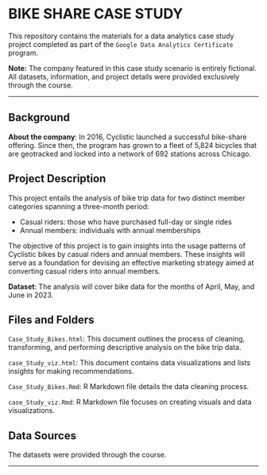 # BIKE SHARE CASE STUDY

This repository contains the materials for a data analytics case study project completed as part of the `Google Data Analytics Certificate` program.

**Note:** The company featured in this case study scenario is entirely fictional. All datasets, information, and project details were provided exclusively through the course.

---

Background
-----------
**About the company**: In 2016, Cyclistic launched a successful bike-share offering. Since then, the program has grown to a fleet of 5,824 bicycles that are
geotracked and locked into a network of 692 stations across Chicago.


## Project Description
This project entails the analysis of bike trip data for two distinct member categories spanning a three-month period:

* Casual riders: those who have purchased full-day or single rides
* Annual members: individuals with annual memberships
  
The objective of this project is to gain insights into the usage patterns of Cyclistic bikes by casual riders and annual members. These insights will serve as a foundation for devising an effective marketing strategy aimed at converting casual riders into annual members. 

**Dataset**: The analysis will cover bike data for the months of April, May, and June in 2023.

## Files and Folders


`Case_Study_Bikes.html`: This document outlines the process of cleaning, transforming, and performing descriptive analysis on the bike trip data.

`case_Study_viz.html`: This document contains data visualizations and lists insights for making recommendations.

`Case_Study_Bikes.Rmd`: R Markdown file details the data cleaning process.

`case_Study_viz.Rmd`: R Markdown file focuses on creating visuals and data visualizations.

## Data Sources

The datasets were provided through the course. 



---





